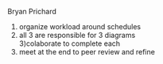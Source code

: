 Bryan Prichard  

1) organize workload around schedules  
2) all 3 are responsible for 3 diagrams  
3)colaborate to complete each  
4) meet at the end to peer review and refine  

